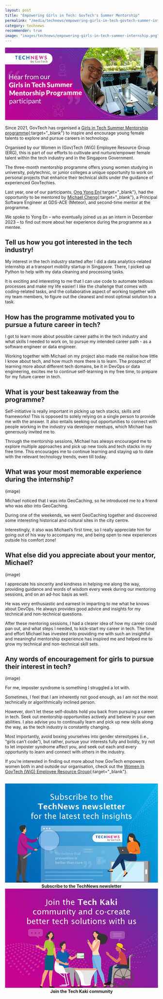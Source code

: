 ```yaml
---
layout: post
title: "Empowering Girls in Tech: GovTech's Summer Mentorship"
permalink: "/media/technews/empowering-girls-in-tech-govtech-summer-internship"
category: technews
recommender: true
image: "images/technews/empowering-girls-in-tech-summer-internship.png"
---
```


![Empowering Girls in Tech: GovTech's Summer Mentorship](/images/technews/empowering-girls-in-tech-summer-internship.png)

Since 2021, GovTech has organised a [Girls in Tech Summer Mentorship programme](https://www.tech.gov.sg/women-in-govtech#:~:text=The%20Girls%20in%20Tech%20Summer,university%2C%20polytechnic%2C%20or%20junior%20college){:target="_blank"} to inspire and encourage young female talents to explore and pursue careers in technology. 

Organised by our Women in (Gov)Tech (WiG) Employee Resource Group (ERG), this is part of our efforts to cultivate and nurture/empower female talent within the tech industry and in the Singapore Government. 

The three-month mentorship programme offers young women studying in university, polytechnic, or junior colleges a unique opportunity to work on personal projects that enhance their technical skills under the guidance of experienced GovTechies. 

Last year, one of our participants, [Ong Yong En](https://www.linkedin.com/in/yong-en-ong){:target="_blank"}, had the opportunity to be mentored by [Michael Cheng](https://www.linkedin.com/in/miccheng){:target="_blank"}, a Principal Software Engineer at GDS-ACE (Meteor), and second-time mentor at the programme. 

We spoke to Yong En – who eventually joined us as an intern in December 2023 – to find out more about her experience during the programme as a mentee. 

## Tell us how you got interested in the tech industry!

My interest in the tech industry started after I did a data analytics-related internship at a transport mobility startup in Singapore. There, I picked up Python to help with my data cleaning and processing tasks. 

It is exciting and interesting to me that I can use code to automate tedious processes and make my life easier! I like the challenge that comes with coding-related tasks, and the collaborative aspect of working together with my team members, to figure out the cleanest and most optimal solution to a task.

## How has the programme motivated you to pursue a future career in tech?

I got to learn more about possible career paths in the tech industry and what skills I needed to work on, to pursue my intended career path - as a software engineer or data engineer. 

Working together with Michael on my project also made me realise how little I know about tech, and how much more there is to learn. The prospect of learning more about different tech domains, be it in DevOps or data engineering, excites me to continue self-learning in my free time, to prepare for my future career in tech.

## What is your best takeaway from the programme?

Self-initiative is really important in picking up tech stacks, skills and frameworks! This is opposed to solely relying on a single person to provide me with the answer. It also entails seeking out opportunities to connect with people working in the industry via developer meetups, which Michael has generously invited me to. 

Through the mentorship sessions, Michael has always encouraged me to explore multiple approaches and pick up new tools and tech stacks in my free time. This encourages me to continue learning and staying up to date with the relevant technology trends, even till today.

## What was your most memorable experience during the internship?

(image)

Michael noticed that I was into GeoCaching, so he introduced me to a friend who was *also* into GeoCaching. 

During one of the weekends, we went GeoCaching together and discovered some interesting historical and cultural sites in the city centre. 

Interestingly, it also was Michael’s first time, so I really appreciate him for going out of his way to accompany me, and being open to new experiences outside his comfort zone!

## What else did you appreciate about your mentor, Michael?

(image)

I appreciate his sincerity and kindness in helping me along the way, providing guidance and words of wisdom every week during our mentoring sessions, and on an ad-hoc basis as well. 

He was very enthusiastic and earnest in imparting to me what he knows about DevOps. He always provides good advice and insights for my technical and non-technical questions. 

After these mentoring sessions, I had a clearer idea of how my career could pan out, and what steps I needed, to kick-start my career in tech. The time and effort Michael has invested into providing me with such an insightful and meaningful mentorship experience has inspired me and helped me to grow my technical and non-technical skill sets.

## Any words of encouragement for girls to pursue their interest in tech?

(image)

For me, imposter syndrome is something I struggled a lot with. 

Sometimes, I feel that I am inherently not good enough, as I am not the most technically or algorithmically inclined person. 

However, don’t let these self-doubts hold you back from pursuing a career in tech. Seek out mentorship opportunities actively and believe in your own abilities. I also advise you to continually learn and pick up new skills along the way, as the tech industry is constantly changing. 

Most importantly, avoid boxing yourselves into gender stereotypes (i.e., “girls can’t code”), but rather, pursue your interests fully and boldly, try not to let imposter syndrome affect you, and seek out each and every opportunity to learn and connect with others in the industry.

If you’re interested in finding out more about how GovTech empowers women both in and outside our organisation, check out the [Women In GovTech (WiG) Employee Resource Group](https://www.tech.gov.sg/women-in-govtech){:target="_blank"}. 







<br>

<div class="row">
  <div class="col" style="text-align: center">
    <a href="https://go.gov.sg/tnblog-to-tnsub" target="_blank">	 	    
      <img src="/images/technews/TN_footer.png" alt="Subscribe to the TechNews newsletter" /></a>
    <figcaption><b>Subscribe to the TechNews newsletter</b></figcaption>
  </div>

  <div class="col" style="text-align: center">
    <a href="https://go.gov.sg/tnblog-to-tkcommunity" target="_blank">		  
      <img src="/images/technews/TK_footer.png" alt="Join the Tech Kaki community" /></a>
    <figcaption><b>Join the Tech Kaki community</b></figcaption>
  </div>
